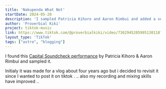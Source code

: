 ```yaml
---
title: 'Nakupenda What Not'
startDate: 2024-05-20
description: 'I sampled Patricia Kihoro and Aaron Rimbui and added a verse'
author: 'Proverbial Kiki'
project: tiktok-music
link: https://www.tiktok.com/@proverbialkiki/video/7362945205995130118?is_from_webapp=1&sender_device=pc&web_id=7336098186991928837
layout_type: 'TikTok'
tags: ["astro", "blogging"]
---
```


I found this [Capital Soundcheck performance](https://www.youtube.com/watch?v=1mGBJQRdMrA) by Patricia Kihoro & Aaron Rimbui and sampled it.

Initialy it was made for a vlog  about four years ago but i decided to revisit it since I  wanted to post it on tiktok . ..  also my recording and mixing skills have improved ..